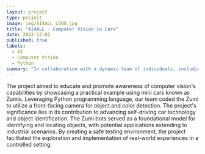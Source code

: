 ```yaml
---
layout: project
type: project
image: img/AI4ALL_LOGO.jpg
title: "AI4ALL - Computer Vision in Cars"
date: 2022-12-02
published: true
labels:
  - AI
  - Computer Vision
  - Python
summary: "In collaboration with a dynamic team of individuals, including Anthony Lau, Briana Lee, Jarren Seson, and Joel Vanta, this initiative delved into the realm of computer vision within the automotive industry, particularly focusing on its application in self-driving cars. "
---
```


The project aimed to educate and promote awareness of computer vision's capabilities by showcasing a practical example using mini cars known as Zumis. Leveraging Python programming language, our team coded the Zumi to utilize a front-facing camera for object and color detection. The project's significance lies in its contribution to advancing self-driving car technology and object identification. The Zumi bots served as a foundational model for identifying and locating objects, with potential applications extending to industrial scenarios. By creating a safe testing environment, the project facilitated the exploration and implementation of real-world experiences in a controlled setting.

